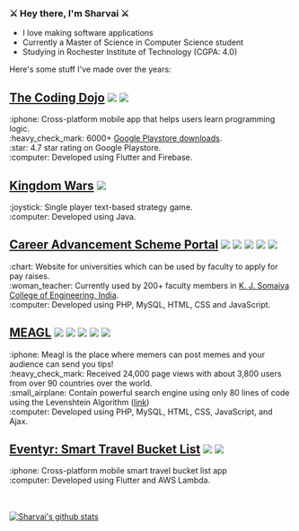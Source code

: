 ### :crossed_swords: Hey there, I'm Sharvai :crossed_swords:
- I love making software applications
- Currently a Master of Science in Computer Science student
- Studying in Rochester Institute of Technology (CGPA: 4.0)

Here's some stuff I've made over the years:

## [The Coding Dojo](https://github.com/SHARVAI101/Coding-Dojo-App) <img src="https://img.shields.io/badge/-Flutter-02569B?logo=Flutter&logoColor=white&style=flat" /> <img src="https://img.shields.io/badge/-Firebase-0396DE?logo=Firebase&logoColor=FFCA28&style=flat" />
  <p>:iphone: Cross-platform mobile app that helps users learn programming logic.<br>
  :heavy_check_mark: 6000+ <a target="_blank" href="https://play.google.com/store/apps/details?id=com.traveltest.coding_dojo_app">Google Playstore downloads</a>.<br>
  :star: 4.7 star rating on Google Playstore.<br>
  :computer: Developed using Flutter and Firebase.</p>
  
## [Kingdom Wars](https://github.com/SHARVAI101/Kingdom-Wars) <img src="https://img.shields.io/badge/-Java-007396?logo=java&logoColor=white&style=flat"/>
  <p>:joystick: Single player text-based strategy game.<br>
  :computer: Developed using Java.</p>

## [Career Advancement Scheme Portal](https://github.com/CAS-TEAM/CAS) <img src="https://img.shields.io/badge/-php-7377AD?logo=php&logoColor=white&style=flat" /> <img src="https://img.shields.io/badge/-MySQL-4479A1?logo=mysql&logoColor=white&style=flat" /> <img src="https://img.shields.io/badge/-HTML-E34F26?logo=html5&logoColor=white&style=flat" /> <img src="https://img.shields.io/badge/-CSS-1572B6?logo=css3&logoColor=white&style=flat" /> <img src="https://img.shields.io/badge/-JavaScript-F7DF1E?logo=javascript&logoColor=white&style=flat" />
  <p>:chart: Website for universities which can be used by faculty to apply for pay raises.<br>
  :woman_teacher: Currently used by 200+ faculty members in <a target="_blank" href="https://kjsce.somaiya.edu/en">K. J. Somaiya College of Engineering, India</a>.<br>
  :computer: Developed using PHP, MySQL, HTML, CSS and JavaScript.</p>

## [MEAGL](https://github.com/SHARVAI101/MEAGL) <img src="https://img.shields.io/badge/-php-7377AD?logo=php&logoColor=white&style=flat" /> <img src="https://img.shields.io/badge/-MySQL-4479A1?logo=mysql&logoColor=white&style=flat" /> <img src="https://img.shields.io/badge/-HTML-E34F26?logo=html5&logoColor=white&style=flat" /> <img src="https://img.shields.io/badge/-CSS-1572B6?logo=css3&logoColor=white&style=flat" /> <img src="https://img.shields.io/badge/-JavaScript-F7DF1E?logo=javascript&logoColor=white&style=flat" />
  <p>:iphone: Meagl is the place where memers can post memes and your audience can send you tips!<br>
  :heavy_check_mark: Received 24,000 page views with about 3,800 users from over 90 countries over the world.<br>
  :small_airplane: Contain powerful search engine using only 80 lines of code using the Levenshtein Algorithm (<a href="https://tinyurl.com/meaglsearch">link</a>)<br>
  :computer: Developed using PHP, MySQL, HTML, CSS, JavaScript, and Ajax.</p>

## [Eventyr: Smart Travel Bucket List](https://github.com/SHARVAI101/Eventyr-Smart-Travel-Bucket-List) <img src="https://img.shields.io/badge/-Flutter-02569B?logo=Flutter&logoColor=white&style=flat" /> <img src="https://img.shields.io/badge/-AWS%20Lambda-232F3E?logo=amazon-aws&logoColor=white&style=flat" />
  <p>:iphone: Cross-platform mobile smart travel bucket list app<br>
  :computer: Developed using Flutter and AWS Lambda.</p>

<br><br>
[![Sharvai's github stats](https://github-readme-stats.vercel.app/api?username=SHARVAI101&count_private=true&show_icons=true&theme=slateorange&hide_rank=false&include_all_commits=true)](https://github.com/anuraghazra/github-readme-stats)
